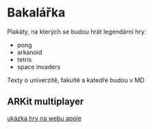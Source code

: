 # Bakalářka

Plakáty, na kterých se budou hrát legendární hry:
* pong
* arkanoid
* tetris
* space invaders

Texty o univerzitě, fakultě a katedře budou v MD


## ARKit multiplayer
[ukázka hry na webu apple](https://developer.apple.com/documentation/arkit/swiftshot_creating_a_game_for_augmented_reality)